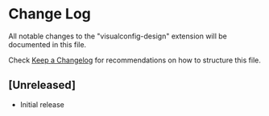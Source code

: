 # Change Log

All notable changes to the "visualconfig-design" extension will be documented in this file.

Check [Keep a Changelog](http://keepachangelog.com/) for recommendations on how to structure this file.

## [Unreleased]

- Initial release
